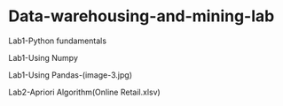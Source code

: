 # Data-warehousing-and-mining-lab
Lab1-Python fundamentals

Lab1-Using Numpy

Lab1-Using Pandas-(image-3.jpg)

Lab2-Apriori Algorithm(Online Retail.xlsv)
